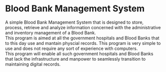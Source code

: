 <h1>Blood Bank Management System</h1>
<p>A simple Blood Bank Management System that is designed to store, process, retrieve and analyze information concerned with the administrative and inventory
management of a Blood Bank.<br>
This program is aimed at all the government hospitals and Blood Banks that to this day use and mantain physcial records. This program is very simple to use and
does not require any sort of experience with computers.<br> This program will enable all such government hospitals and Blood Banks that lack the infrastructure and 
manpower to seamlessly transition to maintaining digital records.</p>
